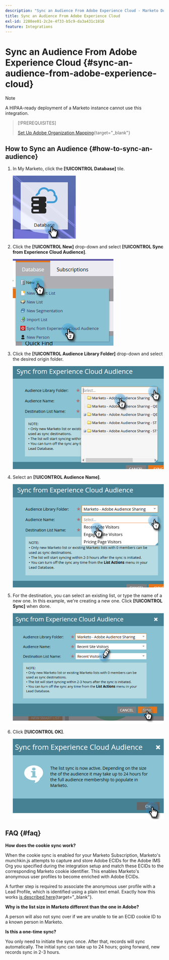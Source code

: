 ```yaml
---
description: "Sync an Audience From Adobe Experience Cloud - Marketo Docs - Product Documentation"
title: Sync an Audience From Adobe Experience Cloud
exl-id: 2288ee01-2c2e-4f33-b5c9-da3a431c1816
feature: Integrations
---
```

# Sync an Audience From Adobe Experience Cloud {#sync-an-audience-from-adobe-experience-cloud}

>[!NOTE]
>
>A HIPAA-ready deployment of a Marketo instance cannot use this integration.

>[!PREREQUISITES]
>
>[Set Up Adobe Organization Mapping](/help/marketo/product-docs/adobe-experience-cloud-integrations/set-up-adobe-organization-mapping.md){target="_blank"}

## How to Sync an Audience {#how-to-sync-an-audience}

1. In My Marketo, click the **[!UICONTROL Database]** tile.

   ![](assets/sync-an-audience-from-adobe-experience-cloud-1.png)

1. Click the **[!UICONTROL New]** drop-down and select **[!UICONTROL Sync from Experience Cloud Audience]**.

   ![](assets/sync-an-audience-from-adobe-experience-cloud-2.png)

1. Click the **[!UICONTROL Audience Library Folder]** drop-down and select the desired origin folder.

   ![](assets/sync-an-audience-from-adobe-experience-cloud-3.png)

1. Select an **[!UICONTROL Audience Name]**.

   ![](assets/sync-an-audience-from-adobe-experience-cloud-4.png)

1. For the destination, you can select an existing list, or type the name of a new one. In this example, we're creating a new one. Click **[!UICONTROL Sync]** when done.

   ![](assets/sync-an-audience-from-adobe-experience-cloud-5.png)

1. Click **[!UICONTROL OK]**.

   ![](assets/sync-an-audience-from-adobe-experience-cloud-6.png)

## FAQ {#faq}

**How does the cookie sync work?**

When the cookie sync is enabled for your Marketo Subscription, Marketo's munchkin.js attempts to capture and store Adobe ECIDs for the Adobe IMS Org you specified during the integration setup and match these ECIDs to the corresponding Marketo cookie identifier. This enables Marketo's anonymous user profiles to become enriched with Adobe ECIDs.

A further step is required to associate the anonymous user profile with a Lead Profile, which is identified using a plain text email. Exactly how this works [is described here](/help/marketo/product-docs/reporting/basic-reporting/report-activity/tracking-anonymous-activity-and-people.md){target="_blank"}.

**Why is the list size in Marketo different than the one in Adobe?**

A person will also not sync over if we are unable to tie an ECID cookie ID to a known person in Marketo.

**Is this a one-time sync?**

You only need to initiate the sync once. After that, records will sync automatically. The initial sync can take up to 24 hours; going forward, new records sync in 2-3 hours.
